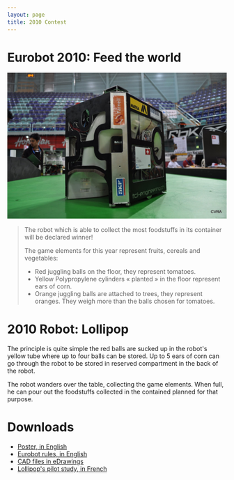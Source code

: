 ```yaml
---
layout: page
title: 2010 Contest
---
```

# Eurobot 2010: Feed the world


![Lollipop](/images/2010/lollipop.jpg)

> The robot which is able to collect the most foodstuffs in its container will be declared winner!
>
> The game elements for this year represent fruits, cereals and vegetables:
> * Red juggling balls on the floor, they represent tomatoes.
> * Yellow Polypropylene cylinders « planted » in the floor represent ears of corn.
> * Orange juggling balls are attached to trees, they represent oranges. They weigh more than the balls chosen for tomatoes.


# 2010 Robot: Lollipop

The principle is quite simple the red balls are sucked up in the robot's yellow tube where up to four balls can be stored.
Up to 5 ears of corn can go through the robot to be stored in reserved compartment in the back of the robot.

The robot wanders over the table, collecting the game elements.
When full, he can pour out the foodstuffs collected in the contained planned for that purpose.

# Downloads

- [Poster, in English](/ressources/poster/cvra-2010.pdf)
- [Eurobot rules, in English](/ressources/rules/2010.pdf)
- [CAD files in eDrawings](/ressources/cad/debby-2010.easm)
- [Lollipop's pilot study, in French](/ressources/pilot-study/2010.pdf)

